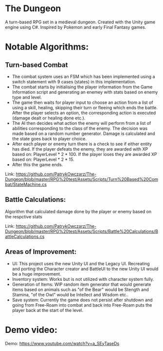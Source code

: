 # The Dungeon
A turn-based RPG set in a medieval dungeon. Created with the Unity game engine using C#. Inspired by Pokemon and early Final Fantasy games.

# Notable Algorithms:
## Turn-based Combat
- The combat system uses an FSM which has been implemented using a switch statement with 9 cases (states) in this implementation.
- The combat starts by initialising the player information from the Game Information script and generating an enemey with stats based on enemy type and level.
- The game then waits for player input to choose an action from a list of using a skill, healing, skipping their turn or fleeing which ends the battle. After the player selects an option, the corresponding action is executed (damage dealt or healing done etc.).
- The AI then decides what action the enemy will perform from a list of abilities corresponding to the class of the enemy. The decision was made based on a random number generator. Damage is calculated and the state goes back to player choice.
- After each player or enemy turn there is a check to see if either entity has died. If the player defeats the enemy, they are awarded with XP based on: PlayerLevel * 2 * 100. If the player loses they are awarded XP based on: PlayerLevel * 2 * 15.
- After this the game ends.

Link: https://github.com/PatrykOwczarz/The-Dungeon/blob/master/RPG%20test/Assets/Scripts/Turn%20Based%20Combat/StateMachine.cs

## Battle Calculations:
Algorithm that calculated damage done by the player or enemy based on the respctive stats

Link: https://github.com/PatrykOwczarz/The-Dungeon/blob/master/RPG%20test/Assets/Scripts/Battle%20Calculations/BattleCalculations.cs

## Areas of Improvement:
- UI: This project uses the new Unity UI and the Legacy UI. Recreating and porting the Character creator and BattleUI to the new Unity UI would be a huge improvement.
- Inventory system: Works but is not utilized with character system fully.
- Generation of Items: WIP random item generator that would generate items based on animals such as "of the Bear" would be Stength and Stamina, "of the Owl" would be Intellect and Wisdom etc..
- Save system: Currently the game does not persist after shutdown and going from Free-Roam into combat and back into Free-Roam puts the player back at the start of the level.

# Demo video:
Demo: https://www.youtube.com/watch?v=a_SEyTaseDs
